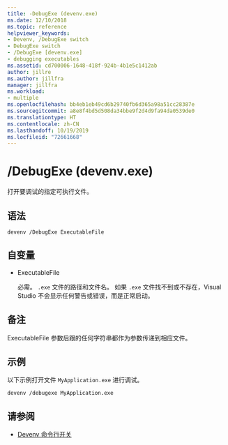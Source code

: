 ```yaml
---
title: -DebugExe (devenv.exe)
ms.date: 12/10/2018
ms.topic: reference
helpviewer_keywords:
- Devenv, /DebugExe switch
- DebugExe switch
- /DebugExe [devenv.exe]
- debugging executables
ms.assetid: cd700006-1648-418f-924b-4b1e5c1412ab
author: jillre
ms.author: jillfra
manager: jillfra
ms.workload:
- multiple
ms.openlocfilehash: bb4eb1eb49cd6b29740fb6d365a98a51cc28387e
ms.sourcegitcommit: a8e8f4bd5d508da34bbe9f2d4d9fa94da0539de0
ms.translationtype: HT
ms.contentlocale: zh-CN
ms.lasthandoff: 10/19/2019
ms.locfileid: "72661668"
---
```

# <a name="debugexe-devenvexe"></a>/DebugExe (devenv.exe)

打开要调试的指定可执行文件。

## <a name="syntax"></a>语法

```shell
devenv /DebugExe ExecutableFile
```

## <a name="arguments"></a>自变量

- ExecutableFile 

  必需。 `.exe` 文件的路径和文件名。 如果 `.exe` 文件找不到或不存在，Visual Studio 不会显示任何警告或错误，而是正常启动。

## <a name="remarks"></a>备注

ExecutableFile  参数后跟的任何字符串都作为参数传递到相应文件。

## <a name="example"></a>示例

以下示例打开文件 `MyApplication.exe` 进行调试。

```shell
devenv /debugexe MyApplication.exe
```

## <a name="see-also"></a>请参阅

- [Devenv 命令行开关](../../ide/reference/devenv-command-line-switches.md)